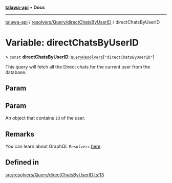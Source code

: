 [**talawa-api**](../../../../README.md) • **Docs**

***

[talawa-api](../../../../modules.md) / [resolvers/Query/directChatsByUserID](../README.md) / directChatsByUserID

# Variable: directChatsByUserID

\> `const` **directChatsByUserID**: [`QueryResolvers`](../../../../types/generatedGraphQLTypes/type-aliases/QueryResolvers.md)\[`"directChatsByUserID"`\]

This query will fetch all the Direct chats for the current user from the database.

## Param

## Param

An object that contains `id` of the user.

## Remarks

You can learn about GraphQL `Resolvers`
[here](https://www.apollographql.com/docs/apollo-server/data/resolvers/).

## Defined in

[src/resolvers/Query/directChatsByUserID.ts:13](https://github.com/PalisadoesFoundation/talawa-api/blob/67d017fd9312183a6b2bae1b160bc814f56ab5c2/src/resolvers/Query/directChatsByUserID.ts#L13)
